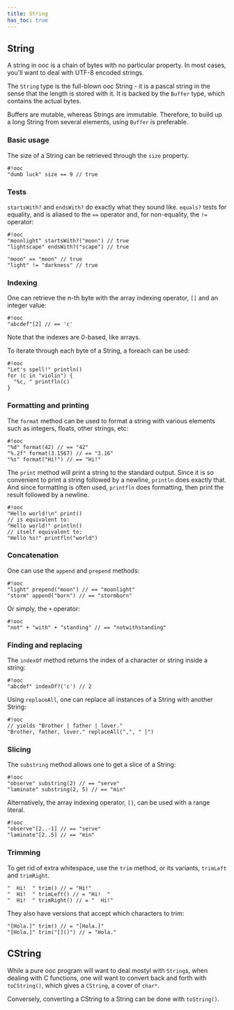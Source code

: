 ```yaml
---
title: String
has_toc: true
---
```


## String

A string in ooc is a chain of bytes with no particular property.
In most cases, you'll want to deal with UTF-8 encoded strings.

The `String` type is the full-blown ooc String - it is a pascal
string in the sense that the length is stored with it. It is
backed by the `Buffer` type, which contains the actual bytes.

Buffers are mutable, whereas Strings are immutable. Therefore,
to build up a long String from several elements, using `Buffer`
is preferable.

### Basic usage

The size of a String can be retrieved through the `size` property.

    #!ooc
    "dumb luck" size == 9 // true

### Tests

`startsWith?` and `endsWith?` do exactly what they sound like.
`equals?` tests for equality, and is aliased to the `==` operator
and, for non-equality, the `!=` operator:

    #!ooc
    "moonlight" startsWith?("moon") // true
    "lightscape" endsWith?("scape") // true

    "moon" == "moon" // true
    "light" != "darkness" // true

### Indexing

One can retrieve the n-th byte with the array indexing operator, `[]`
and an integer value:

    #!ooc
    "abcdef"[2] // == 'c'

Note that the indexes are 0-based, like arrays.

To iterate through each byte of a String, a foreach can be used:

    #!ooc
    "Let's spell!" println()
    for (c in "violin") {
      "%c, " printfln(c)
    }

### Formatting and printing

The `format` method can be used to format a string with various
elements such as integers, floats, other strings, etc:

    #!ooc
    "%d" format(42) // == "42"
    "%.2f" format(3.1567) // == "3.16"
    "%s" format("Hi!") // == "Hi!"

The `print` method will print a string to the standard output.
Since it is so convenient to print a string followed by a newline,
`println` does exactly that. And since formatting is often used,
`printfln` does formatting, then print the result followed by a newline.

    #!ooc
    "Hello world!\n" print()
    // is equivalent to:
    "Hello world!" println()
    // itself equivalent to:
    "Hello %s!" printfln("world")

### Concatenation

One can use the `append` and `prepend` methods:

    #!ooc
    "light" prepend("moon") // == "moonlight"
    "storm" append("born") // == "stormborn"

Or simply, the `+` operator:

    #!ooc
    "not" + "with" + "standing" // == "notwithstanding"

### Finding and replacing

The `indexOf` method returns the index of a character or string inside
a string:

    #!ooc
    "abcdef" indexOf?('c') // 2

Using `replaceAll`, one can replace all instances of a String with
another String:

    #!ooc
    // yields "Brother | father | lover."
    "Brother, father, lover." replaceAll(",", " |")

### Slicing

The `substring` method allows one to get a slice of a String:

    #!ooc
    "observe" substring(2) // == "serve"
    "laminate" substring(2, 5) // == "min"

Alternatively, the array indexing operator, `[]`, can be used
with a range literal.

    #!ooc
    "observe"[2..-1] // == "serve"
    "laminate"[2..5] // == "min"

### Trimming

To get rid of extra whitespace, use the `trim` method, or its variants,
`trimLeft` and `trimRight`.

    "  Hi!  " trim() // = "Hi!"
    "  Hi!  " trimLeft() // = "Hi!  "
    "  Hi!  " trimRight() // = "  Hi!"

They also have versions that accept which characters to trim:

    "[Hola.]" trim() // = "[Hola.]"
    "[Hola.]" trim("[]()") // = "Hola."

## CString

While a pure ooc program will want to deal mostyl with `String`s,
when dealing with C functions, one will want to convert back and forth
with `toCString()`, which gives a `CString`, a cover of `char*`.

Conversely, converting a CString to a String can be done with `toString()`.


